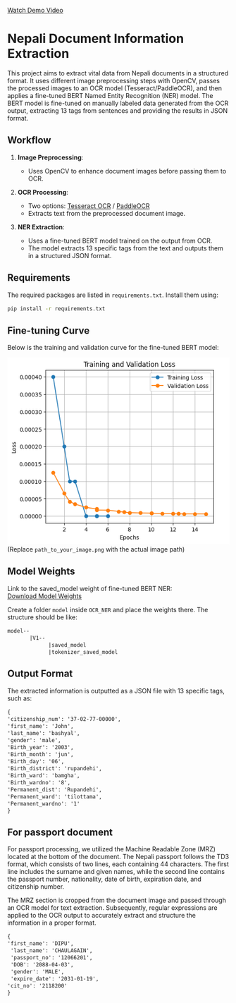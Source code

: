 [Watch Demo Video](https://drive.google.com/file/d/1ijGOnK6dfzTYz8AwGqRGcxlQ3g1tGoqL/view?usp=sharing)

# Nepali Document Information Extraction

This project aims to extract vital data from Nepali documents in a structured format. It uses different image preprocessing steps with OpenCV, passes the processed images to an OCR model (Tesseract/PaddleOCR), and then applies a fine-tuned BERT Named Entity Recognition (NER) model. The BERT model is fine-tuned on manually labeled data generated from the OCR output, extracting 13 tags from sentences and providing the results in JSON format.

## Workflow
1. **Image Preprocessing**:
   - Uses OpenCV to enhance document images before passing them to OCR.

2. **OCR Processing**:
   - Two options: [Tesseract OCR](https://github.com/tesseract-ocr/tesseract) / [PaddleOCR](https://github.com/PaddlePaddle/PaddleOCR)
   - Extracts text from the preprocessed document image.

3. **NER Extraction**:
   - Uses a fine-tuned BERT model trained on the output from OCR.
   - The model extracts 13 specific tags from the text and outputs them in a structured JSON format.

## Requirements
The required packages are listed in `requirements.txt`. Install them using:
```bash
pip install -r requirements.txt
```

## Fine-tuning Curve
Below is the training and validation curve for the fine-tuned BERT model:

![Fine-tuning Curve](./output.png)  
(Replace `path_to_your_image.png` with the actual image path)

## Model Weights
Link to the saved_model weight of fine-tuned BERT NER:  
[Download Model Weights](https://drive.google.com/drive/folders/1GXaBFuES1Mr96DWTT5PoVp3hPh5zoGVt?usp=sharing)

Create a folder `model` inside `OCR_NER` and place the weights there. The structure should be like:
```
model--
       |V1--
             |saved_model
             |tokenizer_saved_model
```

## Output Format
The extracted information is outputted as a JSON file with 13 specific tags, such as:
```
{
'citizenship_num': '37-02-77-00000',
'first_name': 'John',
'last_name': 'bashyal',
'gender': 'male',
'Birth_year': '2003',
'Birth_month': 'jun',
'Birth_day': '06',
'Birth_district': 'rupandehi',
'Birth_ward': 'bamgha',
'Birth_wardno': '8',
'Permanent_dist': 'Rupandehi',
'Permanent_ward': 'tilottama',
'Permanent_wardno': '1'
}
```

## For passport document 
For passport processing, we utilized the Machine Readable Zone (MRZ) located at the bottom of the document. The Nepali passport follows the TD3 format, which consists of two lines, each containing 44 characters. The first line includes the surname and given names, while the second line contains the passport number, nationality, date of birth, expiration date, and citizenship number.

The MRZ section is cropped from the document image and passed through an OCR model for text extraction. Subsequently, regular expressions are applied to the OCR output to accurately extract and structure the information in a proper format.
```
{
'first_name': 'DIPU',
 'last_name': 'CHAULAGAIN',
 'passport_no': '12066201',
 'DOB': '2088-04-03',
 'gender': 'MALE',
 'expire_date': '2031-01-19',
'cit_no': '2118200'
}
```



